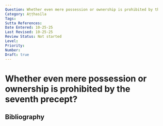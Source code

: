 ```yaml
---
Question: Whether even mere possession or ownership is prohibited by the seventh precept?
Category: Aṭṭhasīla
Tags: 
Sutta References: 
Date Entered: 10-25-25
Last Revised: 10-25-25
Review Status: Not started
Level: 
Priority: 
Number: 
Draft: true
---
```


# Whether even mere possession or ownership is prohibited by the seventh precept?

## Bibliography

<!-- 

Notes:



-->